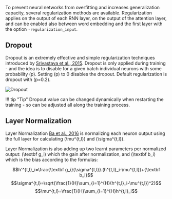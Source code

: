To prevent neural networks from overfitting and increases generalization capacity, several regularization methods are available. Regularization applies on the output of each RNN layer, on the output of the attention layer, and can be enabled also between word embedding and the first layer with the option `-regularization_input`.

## Dropout

Dropout is an extremely effective and simple regularization techniques introduced by [Srivastava et al., 2015](http://www.jmlr.org/papers/volume15/srivastava14a.old/source/srivastava14a.pdf). Dropout is only applied during training - and the idea is to disable for a given batch individual neurons with some probability \(p\). Setting \(p\) to 0 disables the dropout. Default regularization is dropout with \(p=0.2\).

![Dropout](http://cs231n.github.io/assets/nn2/dropout.jpeg)

!!! tip "Tip"
    Dropout value can be changed dynamically when restarting the training - so can be adjusted all along the training process.

## Layer Normalization

Layer Normalization [Ba et al., 2016](https://arxiv.org/abs/1607.06450) is normalizing each neuron output using the full layer for calculating \(\mu^{t,l}\) and \(\sigma^{t,l}\).

Layer Normalization is also adding up two learnt parameters per normalized output: \(\textbf g_i\) which the gain after normalization, and \(\textbf b_i\) which is the bias according to the formulas:

$$h'^{t,l}_i=\frac{\textbf g_i}{\sigma^{t,l}}.(h^{t,l}_i-\mu^{t,l})+{\textbf b_i}$$
$$\sigma^{t,l}=\sqrt{\frac{1}{H}\sum_{i=1}^{H}(h^{t,l}_i-\mu^{t,l})^2}$$
$$\mu^{t,l}=\frac{1}{H}\sum_{i=1}^{H}h^{t,l}_i$$
